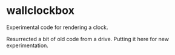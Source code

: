 # wallclockbox
Experimental code for rendering a clock. 

Resurrected a bit of old code from a drive. 
Putting it here for new experimentation.

